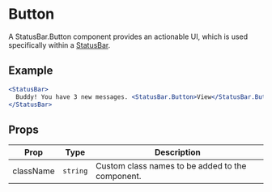 # Button

A StatusBar.Button component provides an actionable UI, which is used specifically within a [StatusBar](./StatusBar.md).


## Example

```jsx
<StatusBar>
  Buddy! You have 3 new messages. <StatusBar.Button>View</StatusBar.Button>
</StatusBar>
```


## Props

| Prop | Type | Description |
| --- | --- | --- |
| className | `string` | Custom class names to be added to the component. |
